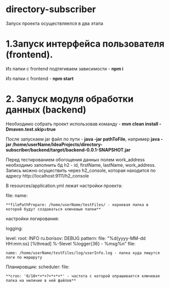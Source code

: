 # directory-subscriber
Запуск проекта осуществляелся в два этапа

# 1.Запуск интерфейса пользователя (frontend).
Из папки с frontend подтягиваем зависимости - **npm i**

Из папки с frontend - **npm start**

# 2. Запуск модуля обработки данных (backend)
Необходимо собрать проект использовав команду - **mvn clean install -Dmaven.test.skip=true**

После запускаем jar файл по пути - **java -jar pathToFile**, например **java -jar /home/userName/IdeaProjects/directory-subscriber/backend/target/backend-0.0.1-SNAPSHOT.jar**

Перед тестированием обогощения данных полем work_address необходимо заполнить бд h2 - id, firstName, lastName, work_address. Запись можно осуществить через h2_console, которая находится по адресу http://localhost:9111/h2_console

В resources/application.yml лежат настройки проекта:

file:
  name:
  
    **filePathPrepare: /home/userName/testFiles/ - корневая папка в которой будут создаваться ключевые папки**
    
настройки логирования:

logging:

  level:
    root: INFO
    ru.borisov: DEBUG
  pattern:
    file: "%d{yyyy-MM-dd HH:mm:ss} [%thread] %-5level %logger{36} - %msg%n"
  file:
  
    name: /home/userName/testFiles/log/userInfo.log - папка куда пишутся логи по маршруту
    
Планировщик:
 scheduler:
  file:
  
    **cron: '0/10+*+*+?+*+*+*' - частота с которой опрашивается ключевая папка на ниличие в ней файлов**
